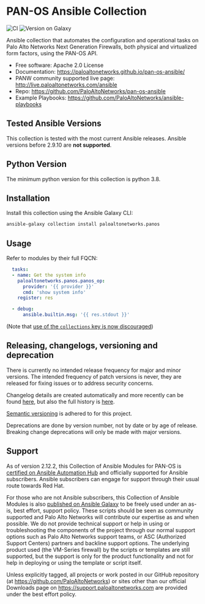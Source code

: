 PAN-OS Ansible Collection
=========================

![CI](https://github.com/PaloAltoNetworks/pan-os-ansible/workflows/CI/badge.svg?branch=develop)
![Version on Galaxy](https://img.shields.io/badge/dynamic/json?style=flat&label=Ansible+Galaxy&prefix=v&url=https://galaxy.ansible.com/api/v2/collections/paloaltonetworks/panos/&query=latest_version.version)

Ansible collection that automates the configuration and operational tasks on
Palo Alto Networks Next Generation Firewalls, both physical and virtualized form
factors, using the PAN-OS API.

-   Free software: Apache 2.0 License
-   Documentation:
    <https://paloaltonetworks.github.io/pan-os-ansible/>
-   PANW community supported live page:
    <http://live.paloaltonetworks.com/ansible>
-   Repo:
    <https://github.com/PaloAltoNetworks/pan-os-ansible>
-   Example Playbooks:
    <https://github.com/PaloAltoNetworks/ansible-playbooks>

Tested Ansible Versions
-----------------------

This collection is tested with the most current Ansible releases.  Ansible versions
before 2.9.10 are **not supported**.

Python Version
--------------

The minimum python version for this collection is python 3.8.

Installation
------------

Install this collection using the Ansible Galaxy CLI:

```bash
ansible-galaxy collection install paloaltonetworks.panos
```

Usage
-----

Refer to modules by their full FQCN:

```yaml
  tasks:
  - name: Get the system info
    paloaltonetworks.panos.panos_op:
      provider: '{{ provider }}'
      cmd: 'show system info'
    register: res

  - debug:
      ansible.builtin.msg: '{{ res.stdout }}'
```
(Note that [use of the `collections` key is now discouraged](https://ansible-lint.readthedocs.io/rules/fqcn/))

Releasing, changelogs, versioning and deprecation
-------------------------------------------------
There is currently no intended release frequency for major and minor versions. The intended frequency of patch versions is never, they are released for fixing issues or to address security concerns.

Changelog details are created automatically and more recently can be found [here](./CHANGELOG.md), but also the full history is [here](https://github.com/PaloAltoNetworks/pan-os-ansible/releases).

[Semantic versioning](https://semver.org/) is adhered to for this project.

Deprecations are done by version number, not by date or by age of release. Breaking change deprecations will only be made with major versions.

Support
-------

As of version 2.12.2, this Collection of Ansible Modules for PAN-OS is
[certified on Ansible Automation Hub](https://console.redhat.com/ansible/automation-hub/repo/published/paloaltonetworks/panos)
and officially supported for Ansible subscribers. Ansible subscribers can engage
for support through their usual route towards Red Hat.

For those who are not Ansible subscribers, this Collection of Ansible Modules is
also [published on Ansible Galaxy](https://galaxy.ansible.com/paloaltonetworks/panos)
to be freely used under an as-is, best effort, support
policy. These scripts should be seen as community supported and Palo
Alto Networks will contribute our expertise as and when possible. We do
not provide technical support or help in using or troubleshooting the
components of the project through our normal support options such as
Palo Alto Networks support teams, or ASC (Authorized Support Centers)
partners and backline support options. The underlying product used (the
VM-Series firewall) by the scripts or templates are still supported, but
the support is only for the product functionality and not for help in
deploying or using the template or script itself.

Unless explicitly tagged, all projects or work posted in our GitHub
repository (at <https://github.com/PaloAltoNetworks>) or sites other
than our official Downloads page on <https://support.paloaltonetworks.com>
are provided under the best effort policy.
